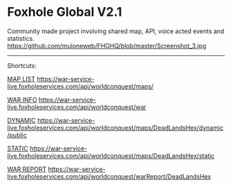  Foxhole Global V2.1
=================
Community made project involving shared map, API, voice acted events and statistics.
https://github.com/muloneweb/FHGHQ/blob/master/Screenshot_3.jpg
_________
Shortcuts:

[MAP LIST](https://war-service-live.foxholeservices.com/api/worldconquest/maps/) https://war-service-live.foxholeservices.com/api/worldconquest/maps/

[WAR INFO](https://war-service-live.foxholeservices.com/api/worldconquest/war) https://war-service-live.foxholeservices.com/api/worldconquest/war

[DYNAMIC](https://war-service-live.foxholeservices.com/api/worldconquest/maps/DeadLandsHex/dynamic/public) https://war-service-live.foxholeservices.com/api/worldconquest/maps/DeadLandsHex/dynamic/public

[STATIC](https://war-service-live.foxholeservices.com/api/worldconquest/maps/DeadLandsHex/static) https://war-service-live.foxholeservices.com/api/worldconquest/maps/DeadLandsHex/static

[WAR REPORT](https://war-service-live.foxholeservices.com/api/worldconquest/warReport/DeadLandsHex) https://war-service-live.foxholeservices.com/api/worldconquest/warReport/DeadLandsHex
